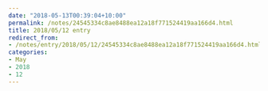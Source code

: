 ```yaml
---
date: "2018-05-13T00:39:04+10:00"
permalink: /notes/24545334c8ae8488ea12a18f771524419aa166d4.html
title: 2018/05/12 entry
redirect_from:
- /notes/entry/2018/05/12/24545334c8ae8488ea12a18f771524419aa166d4.html
categories:
- May
- 2018
- 12
---
```

